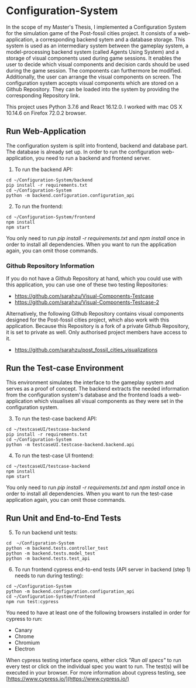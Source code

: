 # Configuration-System
In the scope of my Master's Thesis, I implemented a Configuration System for the simulation game of the Post-fossil cities project. It consists of a web-application, a corresponding backend sytem and a database storage. This system is used as an intermediary system between the gameplay system, a model-processing backend system (called Agents Using System) and a storage of visual components used during game sessions. It enables the user to decide which visual components and decision cards should be used during the game session. The components can furthermore be modified. Additionally, the user can arrange the visual components on screen. The configuration system accepts visual components which are stored on a Github Repository. They can be loaded into the system by providing the corresponding Repository link.

This project uses Python 3.7.6 and React 16.12.0. I worked with mac OS X 10.14.6 on Firefox 72.0.2 browser.

## Run Web-Application
The configuration system is split into frontend, backend and database part. The database is already set up. In order to run the configuration web-application, you need to run a backend and frontend server.

  1. To run the backend API:
```
cd ~/Configuration-System/backend
pip install -r requirements.txt
cd ~/Configuration-System
python -m backend.configuration.configuration_api
```

  2. To run the frontend:
```
cd ~/Configuration-System/frontend
npm install
npm start
```

You only need to run *pip install -r requirements.txt* and *npm install* once in order to install all dependencies. When you want to run the application again, you can omit those commands.

### Github Repository Information

If you do not have a Github Repository at hand, which you could use with this application, you can use one of these two testing Repositories:
* https://github.com/sarahzu/Visual-Components-Testcase
* https://github.com/sarahzu/Visual-Components-Testcase-2

Alternatively, the following Github Repository contains visual components designed for the Post-fossil cities project, which also work with this application. Because this Repository is a fork of a private Github Repository, it is set to private as well. Only authorised project members have access to it.  
* https://github.com/sarahzu/post_fossil_cities_visualizations

## Run the Test-case Environment
This environment simulates the interface to the gameplay system and serves as a proof of concept. The backend extracts the needed information from the configuration system's database and the frontend loads a web-application which visualises all visual components as they were set in the configuration system. 

  3. To run the test-case backend API:
```
cd ~/testcaseUI/testcase-backend
pip install -r requirements.txt
cd ~/Configuration-System
python -m testcaseUI.testcase-backend.backend.api
```

  4. To run the test-case UI frontend:
```
cd ~/testcaseUI/testcase-backend
npm install
npm start
```

You only need to run *pip install -r requirements.txt* and *npm install* once in order to install all dependencies. When you want to run the test-case application again, you can omit those commands.

## Run Unit and End-to-End Tests

  5. To run backend unit tests:
```
cd  ~/Configuration-System
python -m backend.tests.controller_test
python -m backend.tests.model_test
python -m backend.tests.test_api
```

  6. To run frontend cypress end-to-end tests (API server in backend (step 1) needs to run during testing):
```
cd ~/Configuration-System
python -m backend.configuration.configuration_api
cd ~/Configuration-System/frontend
npm run test:cypress
```
You need to have at least one of the following browsers installed in order for cypress to run:
* Canary
* Chrome
* Chromium
* Electron

When cypress testing interface opens, either click *"Run all specs"* to run every test or click on the individual spec you want to run. The test(s) will be executed in your browser. For more information about cypress testing, see [https://www.cypress.io/](https://www.cypress.io/)

